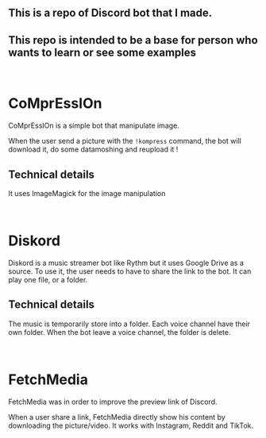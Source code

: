 This is a repo of Discord bot that I made.
----
This repo is intended to be a base for person who wants to learn or see some examples
----

<br>

# CoMprEssIOn
CoMprEssIOn is a simple bot that manipulate image.

When the user send a picture with the `!kompress` command, the bot will download it, do some datamoshing and reupload it !

## Technical details
It uses ImageMagick for the image manipulation

<br>

# Diskord
Diskord is a music streamer bot like Rythm but it uses Google Drive as a source. To use it, the user needs to have to share the link to the bot. It can play one file, or a folder.

## Technical details
The music is temporarily store into a folder. Each voice channel have their own folder. When the bot leave a voice channel, the folder is delete.

<br>

# FetchMedia
FetchMedia was in order to improve the preview link of Discord.

When a user share a link, FetchMedia directly show his content by downloading the picture/video. It works with Instagram, Reddit and TikTok.